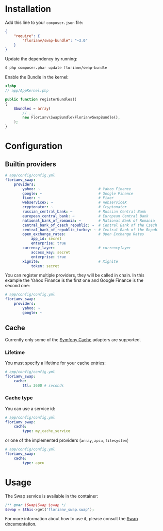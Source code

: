 # Installation

Add this line to your `composer.json` file:

```json
{
    "require": {
        "florianv/swap-bundle": "~3.0"
    }
}
```

Update the dependency by running:

```bash
$ php composer.phar update florianv/swap-bundle
```

Enable the Bundle in the kernel:

``` php
<?php
// app/AppKernel.php

public function registerBundles()
{
    $bundles = array(
        // ...
        new Florianv\SwapBundle\FlorianvSwapBundle(),
    );
}
```

# Configuration

## Builtin providers

```yaml
# app/config/config.yml
florianv_swap:
    providers:
        yahoo: ~                           # Yahoo Finance
        google: ~                          # Google Finance  
        fixer: ~                           # Fixer
        webservicex: ~                     # WebserviceX 
        cryptonator: ~                     # Cryptonator 
        russian_central_bank: ~            # Russian Central Bank
        european_central_bank: ~           # European Central Bank
        national_bank_of_romania: ~        # National Bank of Romania
        central_bank_of_czech_republic: ~  # Central Bank of the Czech Republic
        central_bank_of_republic_turkey: ~ # Central Bank of the Republic of Turkey
        open_exchange_rates:               # Open Exchange Rates
            app_id: secret
            enterprise: true 
        currency_layer:                    # currencylayer
            access_key: secret
            enterprise: true 
        xignite:                           # Xignite
            token: secret
```

You can register multiple providers, they will be called in chain. In this example the Yahoo Finance is
the first one and Google Finance is the second one:

```yaml
# app/config/config.yml
florianv_swap:
    providers:
        yahoo: ~
        google: ~
```

## Cache

Currently only some of the [Symfony Cache](https://symfony.com/doc/current/components/cache.html#available-simple-cache-psr-16-classes) adapters are supported.

### Lifetime

You must specify a lifetime for your cache entries:

```yaml
# app/config/config.yml
florianv_swap:
    cache:
        ttl: 3600 # seconds
```

### Cache type

You can use a service id:

```yaml
# app/config/config.yml
florianv_swap:
    cache:
        type: my_cache_service
```

or one of the implemented providers (`array`, `apcu`, `filesystem`)

```yaml
# app/config/config.yml
florianv_swap:
    cache:
        type: apcu
```

# Usage

The Swap service is available in the container:

```php
/** @var \Swap\Swap $swap */
$swap = $this->get('florianv_swap.swap');
```

For more information about how to use it, please consult the [Swap documentation](https://github.com/florianv/swap).
